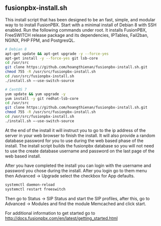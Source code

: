 fusionpbx-install.sh
--------------------------------------

This install script that has been designed to be an fast, simple, and modular way to to install FusionPBX. Start with a minimal install of Debian 8 with SSH enabled. Run the following commands under root. It installs FusionPBX, FreeSWITCH release package and its dependencies, IPTables, Fail2ban, NGINX, PHP FPM, and PostgresQL.

```bash
# Debian 8
apt-get update && apt-get upgrade -y --force-yes
apt-get install -y --force-yes git lsb-core
cd /usr/src
git clone https://github.com/hoangthienan/fusionpbx-install.sh.git
chmod 755 -R /usr/src/fusionpbx-install.sh
cd /usr/src/fusionpbx-install.sh
./install.sh —-use-switch-source

# CentOS 7
yum update && yum upgrade -y
yum install -y git redhat-lsb-core
cd /usr/src
git clone https://github.com/hoangthienan/fusionpbx-install.sh.git
chmod 755 -R /usr/src/fusionpbx-install.sh
cd /usr/src/fusionpbx-install.sh
./install.sh —-use-switch-source
```

At the end of the install it will instruct you to go to the ip address of the server in your web browser to finish the install. It will also provide a random database password for you to use during the web based phase of the install. The install script builds the fusionpbx database so you will not need to use the create database username and password on the last page of the web based install.

After you have completed the install you can login with the username and password you chose during the install. After you login go to them menu then Advanced -> Upgrade select the checkbox for App defaults. 

```bash
systemctl daemon-reload
systemctl restart freeswitch
```

Then go to Status -> SIP Status and start the SIP profiles, after this, go to Advanced -> Modules and find the module Memcached and click start.

For additional information to get started go to http://docs.fusionpbx.com/en/latest/getting_started.html 


